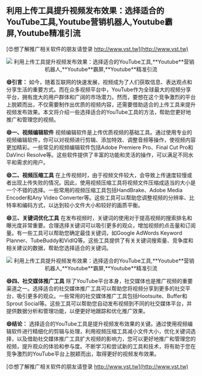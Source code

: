 ## **利用上传工具提升视频发布效果：选择适合的YouTube工具,**Youtube**营销机器人,**Youtube**霸屏,**Youtube**精准引流**

[😍想了解推广相关软件的朋友请登录 http://www.vst.tw](http://www.vst.tw)

 <center><img src="https://vst.tw/MP4/tuiguang/png/0.png" alt="利用上传工具提升视频发布效果：选择适合的YouTube工具,**Youtube**营销机器人,**Youtube**霸屏,**Youtube**精准引流"></center>

**😄引言：**
如今，随着互联网的快速发展，视频成为了人们获取信息、表达观点和分享生活的重要方式。而在众多视频平台中，YouTube作为全球最大的视频分享平台，拥有庞大的用户群体和广阔的市场潜力。然而，要想在这个竞争激烈的平台上脱颖而出，不仅需要制作出优质的视频内容，还需要借助适合的上传工具来提升视频发布效果。本文将介绍一些选择适合的YouTube工具的方法，帮助您更好地推广和管理您的视频。

**😄一、视频编辑软件**
视频编辑软件是上传优质视频的基础工具。通过使用专业的视频编辑软件，你可以对视频进行剪辑、添加特效、调整音频等操作，使视频内容更加精彩。一些常见的视频编辑软件包括Adobe Premiere Pro、Final Cut Pro和DaVinci Resolve等。这些软件提供了丰富的功能和灵活的操作，可以满足不同水平和需求的用户。

**😄二、视频压缩工具**
在上传视频时，由于视频文件较大，会导致上传速度较慢或者出现上传失败的情况。因此，使用视频压缩工具将视频文件压缩成适当的大小是一个不错的选择。一些常用的视频压缩工具包括HandBrake、Adobe Media Encoder和Any Video Converter等。这些工具可以帮助您调整视频的分辨率、比特率和编码方式，以达到较小文件大小和较好的画质平衡。

**😄三、关键词优化工具**
在发布视频时，关键词的使用对于提高视频的搜索排名和曝光度非常重要。合理选择关键词可以吸引更多的观众，增加视频的点击量和订阅量。有一些工具可以帮助您确定最佳关键词，如Google AdWords Keyword Planner、TubeBuddy和VidIQ等。这些工具提供了有关关键词搜索量、竞争度和相关建议的数据，帮助您选择适合的关键词。

 <center><img src="https://vst.tw/MP4/tuiguang/png/5.png" alt="利用上传工具提升视频发布效果：选择适合的YouTube工具,**Youtube**营销机器人,**Youtube**霸屏,**Youtube**精准引流"></center>

**😄四、社交媒体推广工具**
除了YouTube平台本身，社交媒体也是推广视频的重要渠道之一。选择适合的社交媒体推广工具可以帮助您将视频分享到更多的社交平台，吸引更多的观众。一些常用的社交媒体推广工具包括Hootsuite、Buffer和Sprout Social等。这些工具可以帮助您自动发布视频到不同的社交媒体平台，并提供数据分析和管理功能，以便更好地跟踪和优化推广效果。

**😄结论：**
选择适合的YouTube工具是提升视频发布效果的关键。通过使用视频编辑软件进行精细化的剪辑与处理，利用视频压缩工具减小文件大小，优化关键词选择，以及借助社交媒体推广工具扩大视频的影响力，您可以更好地推广和管理您的视频，提升观众的体验和参与度。不断学习和尝试新的工具和技术，将有助于您在竞争激烈的YouTube平台上脱颖而出，取得更好的视频发布效果。

[😍想了解推广相关软件的朋友请登录 http://www.vst.tw](http://www.vst.tw)



